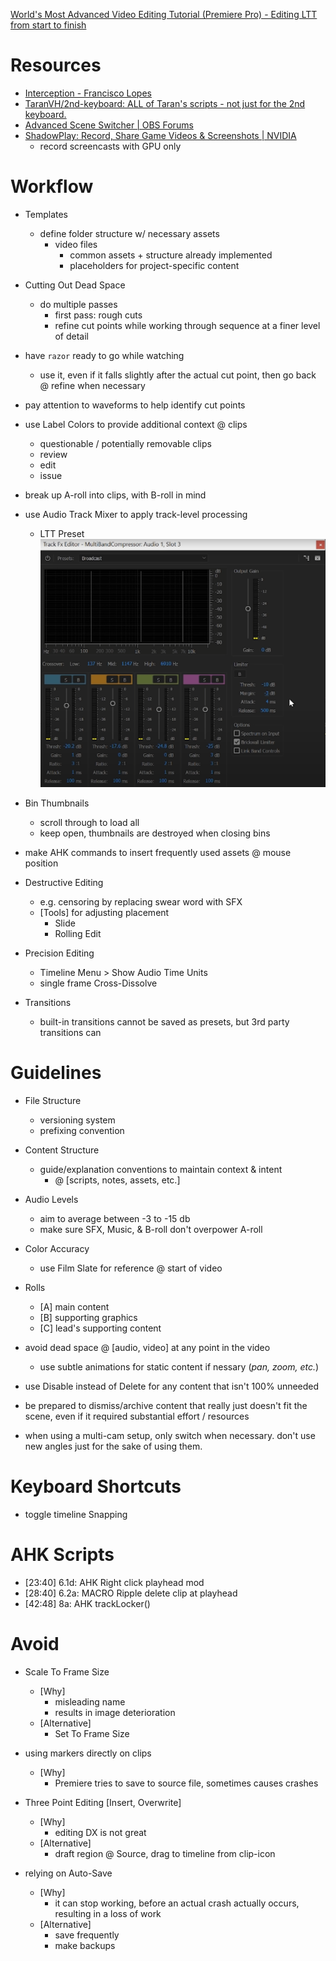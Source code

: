 <!-- Source -->
[World's Most Advanced Video Editing Tutorial (Premiere Pro) - Editing LTT from start to finish](https://www.youtube.com/watch?v=O6ERELse_QY)


<!--####################################################################################################################-->
# Resources
<!--####################################################################################################################-->

  - [Interception - Francisco Lopes](http://www.oblita.com/interception)
  - [TaranVH/2nd-keyboard: ALL of Taran's scripts - not just for the 2nd keyboard.](https://github.com/TaranVH/2nd-keyboard)
  - [Advanced Scene Switcher | OBS Forums](https://obsproject.com/forum/resources/advanced-scene-switcher.395/)
  - [ShadowPlay: Record, Share Game Videos & Screenshots | NVIDIA](https://www.nvidia.com/en-us/geforce/geforce-experience/shadowplay/)
    - record screencasts with GPU only


<!--####################################################################################################################-->
# Workflow
<!--####################################################################################################################-->

  - Templates
    - define folder structure w/ necessary assets
      - video files
        - common assets + structure already implemented
        - placeholders for project-specific content

  - Cutting Out Dead Space
    - do multiple passes
      - first pass: rough cuts
      - refine cut points while working through sequence at a finer level of detail

  - have `razor` ready to go while watching
    - use it, even if it falls slightly after the actual cut point, then go back @ refine when necessary

  - pay attention to waveforms to help identify cut points

  - use Label Colors to provide additional context @ clips
    - questionable / potentially removable clips
    - review
    - edit
    - issue

  - break up A-roll into clips, with B-roll in mind
  
  - use Audio Track Mixer to apply track-level processing
    - LTT Preset ![](images/258c478b32fef18c874904e6a55fe4268e4f1d152f3e67817ef31c0e23f6e93f.png)  

  - Bin Thumbnails
    - scroll through to load all
    - keep open, thumbnails are destroyed when closing bins

  - make AHK commands to insert frequently used assets @ mouse position

  - Destructive Editing
    - e.g. censoring by replacing swear word with SFX
    - [Tools] for adjusting placement
      - Slide
      - Rolling Edit

  - Precision Editing
    - Timeline Menu > Show Audio Time Units
    - single frame Cross-Dissolve

  - Transitions
    - built-in transitions cannot be saved as presets, but 3rd party transitions can


<!--####################################################################################################################-->
# Guidelines
<!--####################################################################################################################-->

  - File Structure
    - versioning system
    - prefixing convention
    
  - Content Structure
    - guide/explanation conventions to maintain context & intent
      - @ [scripts, notes, assets, etc.]

  - Audio Levels
    - aim to average between -3 to -15 db
    - make sure SFX, Music, & B-roll don't overpower A-roll

  - Color Accuracy
    - use Film Slate for reference @ start of video

  - Rolls
    - [A] main content
    - [B] supporting graphics
    - [C] lead's supporting content

  - avoid dead space @ [audio, video] at any point in the video
    - use subtle animations for static content if nessary (*pan, zoom, etc.*)

  - use Disable instead of Delete for any content that isn't 100% unneeded

  - be prepared to dismiss/archive content that really just doesn't fit the scene, even if it required substantial effort / resources

  - when using a multi-cam setup, only switch when necessary. don't use new angles just for the sake of using them.


<!--####################################################################################################################-->
# Keyboard Shortcuts
<!--####################################################################################################################-->

  - toggle timeline Snapping


<!--####################################################################################################################-->
# AHK Scripts
<!--####################################################################################################################-->

  - [23:40] 6.1d: AHK Right click playhead mod
  - [28:40] 6.2a: MACRO Ripple delete clip at playhead
  - [42:48] 8a: AHK trackLocker()


<!--####################################################################################################################-->
# Avoid
<!--####################################################################################################################-->

  - Scale To Frame Size
    - [Why]
      - misleading name
      - results in image deterioration
    - [Alternative]
      - Set To Frame Size

  - using markers directly on clips
    - [Why]
      - Premiere tries to save to source file, sometimes causes crashes

  - Three Point Editing [Insert, Overwrite]
    - [Why]
      - editing DX is not great
    - [Alternative]
      - draft region @ Source, drag to timeline from clip-icon

  - relying on Auto-Save
    - [Why]
      - it can stop working, before an actual crash actually occurs, resulting in a loss of work
    - [Alternative]
      - save frequently
      - make backups





































































































